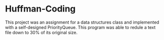 # Huffman-Coding

This project was an assignment for a data structures class and implemented with a self-designed PriorityQueue. This program was able to redule a text file down to 30% of its original size. 
